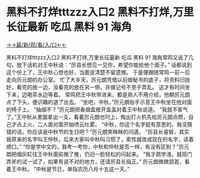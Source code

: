 # 黑料不打烊tttzzz入口2  黑料不打烊,万里长征最新 吃瓜 黑料 91 海角


<a href="https://gbghokp.senfoop.com">→→最/新/观/看/入/口←←</a>



黑料不打烊tttzzz入口2  黑料不打烊,万里长征最新 吃瓜 黑料 91 海角常鸣又说了几句，放下话机对王中秋说：“厉县长想见一见你，希望你能给他个面子。”
话都说到这个份上了，王中秋心想也好，当面说清楚不留遗憾。
于是便跟随常鸣一前一后走向厉元朗的办公室。
忙了大半天，厉元朗凭借以前做秘书的底子，将资料归拢好，看完的放一边，没看完的放在另一侧，并做记号不至于弄乱。
这才有时间坐下来，边喝茶水边等着。
常鸣把王中秋带进来，都是熟人不用介绍，他朝厉元朗点了下头，便识趣的退了出去。
“坐吧，中秋。”厉元朗抬手示意王中秋坐在他对面的椅子上。
“抽烟不？”厉元朗把香烟盒敞开盒盖对着王中秋说道。
“我就不客气了。”王中秋从里面拿出一支，看着厉元朗也叼上，掏出打火机先给厉元朗点燃，自己才点上火，二人面对面开始喷云吐雾。
“中秋，你这个名字挺有意思的，我没猜错的话，你应该是中秋节的生日吧？”厉元朗笑眯眯的问道。
“厉县长睿智，其实我原来的名字叫王仲秋，后来大家叫中秋叫习惯了，索性就改成现在的名字，读着顺口。”
“你是学中文的，我考一考你，中秋和仲秋是否一样，有没有区别？”厉元朗把烟灰缸往王中秋面前推了推，仍旧一脸轻松的问起来。
“我才疏学浅，就班门弄斧的试一试了，如果有说不对的地方，还请厉县长指正。”
厉元朗微微颔首，看着王中秋。
“中秋是节日，单指农历八月十五这一天。”
